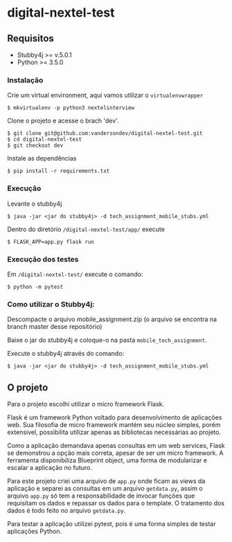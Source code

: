 # digital-nextel-test

## Requisitos

* Stubby4j >= v.5.0.1
* Python >= 3.5.0

### Instalação

Crie um virtual environment, aqui vamos utilizar o `virtualenvwrapper`

```shell
$ mkvirtualenv -p python3 nextelinterview
```

Clone o projeto e acesse o brach 'dev'.

```shell
$ git clone git@github.com:vandersondev/digital-nextel-test.git
$ cd digital-nextel-test
$ git checkout dev
```

Instale as dependências

```shell
$ pip install -r requirements.txt
```

### Execução

Levante o stubby4j

```shell
$ java -jar <jar do stubby4j> -d tech_assignment_mobile_stubs.yml
```

Dentro do diretório `/digital-nextel-test/app/` execute

```shell
$ FLASK_APP=app.py flask run
```

### Execução dos testes

Em `/digital-nextel-test/` execute o comando:

```shell
$ python -m pytest
```

### Como utilizar o Stubby4j:

Descompacte o arquivo mobile_assignment.zip (o arquivo se encontra na branch master desse repositório)

Baixe o jar do stubby4j e coloque-o na pasta `mobile_tech_assignment`.

Execute o stubby4j através do comando:

```shell
$ java -jar <jar do stubby4j> -d tech_assignment_mobile_stubs.yml
```

## O projeto

Para o projeto escolhi utilizar o micro framework Flask.

Flask é um framework Python voltado para desenvolvimento de aplicações web. Sua filosofia de micro framework mantém seu núcleo simples, porém extensível, possibilita utilizar apenas as bibliotecas necessárias ao projeto.

Como a aplicação demandava apenas consultas em um web services, Flask se demonstrou a opção mais correta, apesar de ser um micro framework. A ferramenta disponibiliza Blueprint object, uma forma de modularizar e escalar a aplicação no futuro.

Para este projeto criei uma arquivo de `app.py` onde ficam as views da aplicação e separei as consultas em um arquivo `getdata.py`, assim o arquivo `app.py` só tem a responsabilidade de invocar funções que requisitam os dados e repassar os dados para o template. O tratamento dos dados é todo feito no arquivo `getdata.py`.

Para testar a aplicação utilizei pytest, pois é uma forma simples de testar aplicações Python.
